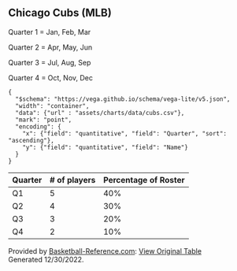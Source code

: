 ## Chicago Cubs (MLB)

Quarter 1 = Jan, Feb, Mar

Quarter 2 = Apr, May, Jun

Quarter 3 = Jul, Aug, Sep

Quarter 4 = Oct, Nov, Dec


```vegalite
{
  "$schema": "https://vega.github.io/schema/vega-lite/v5.json",
  "width": "container",
  "data": {"url" : "assets/charts/data/cubs.csv"},
  "mark": "point",
  "encoding": {
    "x": {"field": "quantitative", "field": "Quarter", "sort": "ascending"},
    "y": {"field": "quantitative", "field": "Name"}
  }
}
```

|Quarter | # of players | Percentage of Roster|
|-----|---- | -------|
|Q1   | 5   | 40%     |
|Q2   | 4   | 30%     |
|Q3   | 3   | 20%     |
|Q4   | 2   | 10%     |

Provided by <a href="https://www.sports-reference.com/sharing.html?utm_source=direct&utm_medium=Share&utm_campaign=ShareTool">Basketball-Reference.com</a>: <a href="https://www.basketball-reference.com/teams/IND/2023.html?sr&utm_source=direct&utm_medium=Share&utm_campaign=ShareTool#roster">View Original Table</a><br>Generated 12/30/2022.


